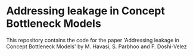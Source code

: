 # Addressing leakage in Concept Bottleneck Models
This repository contains the code for the paper 'Addressing leakage in Concept Bottleneck Models' by M. Havasi, S. Parbhoo and F. Doshi-Velez
